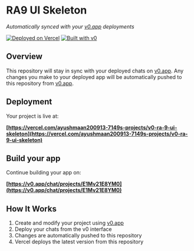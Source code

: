 # RA9 UI Skeleton

*Automatically synced with your [v0.app](https://v0.app) deployments*

[![Deployed on Vercel](https://img.shields.io/badge/Deployed%20on-Vercel-black?style=for-the-badge&logo=vercel)](https://vercel.com/ayushmaan200913-7149s-projects/v0-ra-9-ui-skeleton)
[![Built with v0](https://img.shields.io/badge/Built%20with-v0.app-black?style=for-the-badge)](https://v0.app/chat/projects/E1Mv21E8YM0)

## Overview

This repository will stay in sync with your deployed chats on [v0.app](https://v0.app).
Any changes you make to your deployed app will be automatically pushed to this repository from [v0.app](https://v0.app).

## Deployment

Your project is live at:

**[https://vercel.com/ayushmaan200913-7149s-projects/v0-ra-9-ui-skeleton](https://vercel.com/ayushmaan200913-7149s-projects/v0-ra-9-ui-skeleton)**

## Build your app

Continue building your app on:

**[https://v0.app/chat/projects/E1Mv21E8YM0](https://v0.app/chat/projects/E1Mv21E8YM0)**

## How It Works

1. Create and modify your project using [v0.app](https://v0.app)
2. Deploy your chats from the v0 interface
3. Changes are automatically pushed to this repository
4. Vercel deploys the latest version from this repository